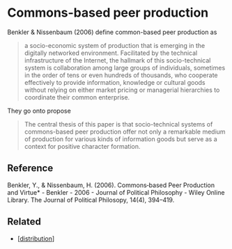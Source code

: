 # Commons-based peer production

Benkler & Nissenbaum (2006) define common-based peer production as
> a socio-economic system of production that is emerging in the digitally networked environment. Facilitated by the technical infrastructure of the Internet, the hallmark of this socio-technical system is collaboration among large groups of individuals, sometimes in the order of tens or even hundreds of thousands, who cooperate effectively to provide information, knowledge or cultural goods without relying on either market pricing or managerial hierarchies to coordinate their common enterprise.

They go onto propose
> The central thesis of this paper is that socio-technical systems of commons-based peer production offer not only a remarkable medium of production for various kinds of information goods but serve as a context for positive character formation.

## Reference

Benkler, Y., & Nissenbaum, H. (2006). Commons‐based Peer Production and Virtue* - Benkler - 2006 - Journal of Political Philosophy - Wiley Online Library. The Journal of Political Philosopy, 14(4), 394–419.

## Related

- [[distribution]]


[//begin]: # "Autogenerated link references for markdown compatibility"
[distribution]: distribution "Distribution"
[//end]: # "Autogenerated link references"